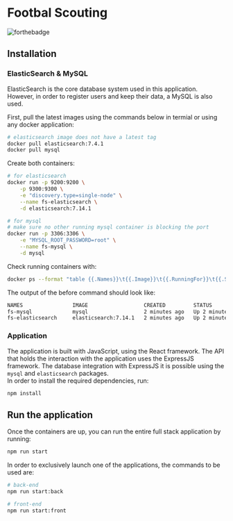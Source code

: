 # Footbal Scouting

![forthebadge](https://forthebadge.com/images/badges/built-with-love.svg)

## Installation

### ElasticSearch & MySQL

ElasticSearch is the core database system used in this application. However, in order to register users and keep their data, a MySQL is also used.

First, pull the latest images using the commands below in termial or using any docker application:

```sh
# elasticsearch image does not have a latest tag
docker pull elasticsearch:7.4.1
docker pull mysql
```

Create both containers:

```sh
# for elasticsearch
docker run -p 9200:9200 \
    -p 9300:9300 \
    -e "discovery.type=single-node" \
    --name fs-elasticsearch \
    -d elasticsearch:7.14.1

# for mysql
# make sure no other running mysql container is blocking the port
docker run -p 3306:3306 \
    -e "MYSQL_ROOT_PASSWORD=root" \
    --name fs-mysql \
    -d mysql
```

Check running containers with:

```sh
docker ps --format "table {{.Names}}\t{{.Image}}\t{{.RunningFor}}\t{{.Status}}"
```

The output of the before command should look like:

```sh
NAMES                IMAGE                  CREATED         STATUS
fs-mysql             mysql                  2 minutes ago   Up 2 minutes
fs-elasticsearch     elasticsearch:7.14.1   2 minutes ago   Up 2 minutes
```

### Application

The application is built with JavaScript, using the React framework. The API that holds the interaction with the application uses the ExpressJS framework. The database integration with ExpressJS it is possible using the `mysql` and `elasticsearch` packages.  
In order to install the required dependencies, run:

```sh
npm install
```

## Run the application

Once the containers are up, you can run the entire full stack application by running:

```sh
npm run start
```

In order to exclusively launch one of the applications, the commands to be used are:

```sh
# back-end
npm run start:back

# front-end
npm run start:front
```
